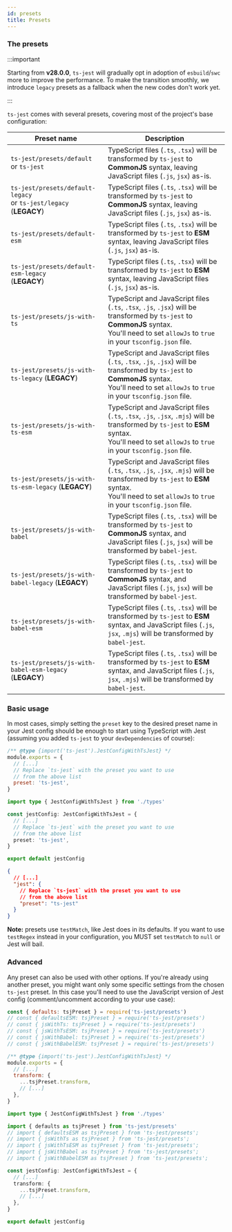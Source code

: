 ```yaml
---
id: presets
title: Presets
---
```


### The presets

:::important

Starting from **v28.0.0**, `ts-jest` will gradually opt in adoption of `esbuild`/`swc` more to improve the performance. To make the transition smoothly, we introduce `legacy` presets as a fallback when the new codes don't work yet.

:::

`ts-jest` comes with several presets, covering most of the project's base configuration:

| Preset name                                                           | Description                                                                                                                                                                                         |
| --------------------------------------------------------------------- | --------------------------------------------------------------------------------------------------------------------------------------------------------------------------------------------------- |
| `ts-jest/presets/default`<br/>or `ts-jest`                            | TypeScript files (`.ts`, `.tsx`) will be transformed by `ts-jest` to **CommonJS** syntax, leaving JavaScript files (`.js`, `jsx`) as-is.                                                            |
| `ts-jest/presets/default-legacy`<br/>or `ts-jest/legacy` (**LEGACY**) | TypeScript files (`.ts`, `.tsx`) will be transformed by `ts-jest` to **CommonJS** syntax, leaving JavaScript files (`.js`, `jsx`) as-is.                                                            |
| `ts-jest/presets/default-esm`<br/>                                    | TypeScript files (`.ts`, `.tsx`) will be transformed by `ts-jest` to **ESM** syntax, leaving JavaScript files (`.js`, `jsx`) as-is.                                                                 |
| `ts-jest/presets/default-esm-legacy`<br/> (**LEGACY**)                | TypeScript files (`.ts`, `.tsx`) will be transformed by `ts-jest` to **ESM** syntax, leaving JavaScript files (`.js`, `jsx`) as-is.                                                                 |
| `ts-jest/presets/js-with-ts`                                          | TypeScript and JavaScript files (`.ts`, `.tsx`, `.js`, `.jsx`) will be transformed by `ts-jest` to **CommonJS** syntax.<br/>You'll need to set `allowJs` to `true` in your `tsconfig.json` file.    |
| `ts-jest/presets/js-with-ts-legacy` (**LEGACY**)                      | TypeScript and JavaScript files (`.ts`, `.tsx`, `.js`, `.jsx`) will be transformed by `ts-jest` to **CommonJS** syntax.<br/>You'll need to set `allowJs` to `true` in your `tsconfig.json` file.    |
| `ts-jest/presets/js-with-ts-esm`                                      | TypeScript and JavaScript files (`.ts`, `.tsx`, `.js`, `.jsx`, `.mjs`) will be transformed by `ts-jest` to **ESM** syntax.<br/>You'll need to set `allowJs` to `true` in your `tsconfig.json` file. |
| `ts-jest/presets/js-with-ts-esm-legacy` (**LEGACY**)                  | TypeScript and JavaScript files (`.ts`, `.tsx`, `.js`, `.jsx`, `.mjs`) will be transformed by `ts-jest` to **ESM** syntax.<br/>You'll need to set `allowJs` to `true` in your `tsconfig.json` file. |
| `ts-jest/presets/js-with-babel`                                       | TypeScript files (`.ts`, `.tsx`) will be transformed by `ts-jest` to **CommonJS** syntax, and JavaScript files (`.js`, `jsx`) will be transformed by `babel-jest`.                                  |
| `ts-jest/presets/js-with-babel-legacy` (**LEGACY**)                   | TypeScript files (`.ts`, `.tsx`) will be transformed by `ts-jest` to **CommonJS** syntax, and JavaScript files (`.js`, `jsx`) will be transformed by `babel-jest`.                                  |
| `ts-jest/presets/js-with-babel-esm`                                   | TypeScript files (`.ts`, `.tsx`) will be transformed by `ts-jest` to **ESM** syntax, and JavaScript files (`.js`, `jsx`, `.mjs`) will be transformed by `babel-jest`.                               |
| `ts-jest/presets/js-with-babel-esm-legacy` (**LEGACY**)               | TypeScript files (`.ts`, `.tsx`) will be transformed by `ts-jest` to **ESM** syntax, and JavaScript files (`.js`, `jsx`, `.mjs`) will be transformed by `babel-jest`.                               |

### Basic usage

In most cases, simply setting the `preset` key to the desired preset name in your Jest config should be enough to start
using TypeScript with Jest (assuming you added `ts-jest` to your `devDependencies` of course):

```js tab
/** @type {import('ts-jest').JestConfigWithTsJest} */
module.exports = {
  // [...]
  // Replace `ts-jest` with the preset you want to use
  // from the above list
  preset: 'ts-jest',
}
```

```ts tab
import type { JestConfigWithTsJest } from './types'

const jestConfig: JestConfigWithTsJest = {
  // [...]
  // Replace `ts-jest` with the preset you want to use
  // from the above list
  preset: 'ts-jest',
}

export default jestConfig
```

```JSON tab
{
  // [...]
  "jest": {
    // Replace `ts-jest` with the preset you want to use
    // from the above list
    "preset": "ts-jest"
  }
}
```

**Note:** presets use `testMatch`, like Jest does in its defaults. If you want to use `testRegex` instead in your configuration, you MUST set `testMatch` to `null` or Jest will bail.

### Advanced

Any preset can also be used with other options.
If you're already using another preset, you might want only some specific settings from the chosen `ts-jest` preset.
In this case you'll need to use the JavaScript version of Jest config (comment/uncomment according to your use case):

```js tab
const { defaults: tsjPreset } = require('ts-jest/presets')
// const { defaultsESM: tsjPreset } = require('ts-jest/presets')
// const { jsWithTs: tsjPreset } = require('ts-jest/presets')
// const { jsWithTsESM: tsjPreset } = require('ts-jest/presets')
// const { jsWithBabel: tsjPreset } = require('ts-jest/presets')
// const { jsWithBabelESM: tsjPreset } = require('ts-jest/presets')

/** @type {import('ts-jest').JestConfigWithTsJest} */
module.exports = {
  // [...]
  transform: {
    ...tsjPreset.transform,
    // [...]
  },
}
```

```ts tab
import type { JestConfigWithTsJest } from './types'

import { defaults as tsjPreset } from 'ts-jest/presets'
// import { defaultsESM as tsjPreset } from 'ts-jest/presets';
// import { jsWithTs as tsjPreset } from 'ts-jest/presets';
// import { jsWithTsESM as tsjPreset } from 'ts-jest/presets';
// import { jsWithBabel as tsjPreset } from 'ts-jest/presets';
// import { jsWithBabelESM as tsjPreset } from 'ts-jest/presets';

const jestConfig: JestConfigWithTsJest = {
  // [...]
  transform: {
    ...tsjPreset.transform,
    // [...]
  },
}

export default jestConfig
```
